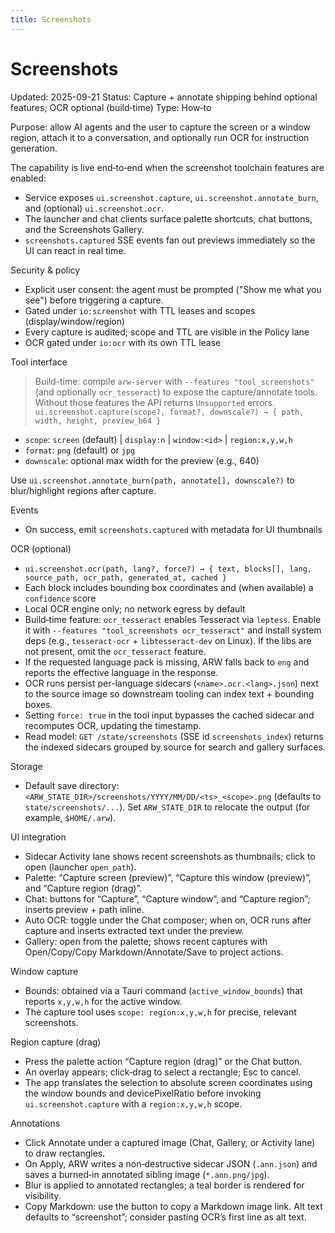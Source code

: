 ```yaml
---
title: Screenshots
---
```


# Screenshots
Updated: 2025-09-21
Status: Capture + annotate shipping behind optional features; OCR optional (build‑time)
Type: How‑to

Purpose: allow AI agents and the user to capture the screen or a window region, attach it to a conversation, and optionally run OCR for instruction generation.

The capability is live end‑to‑end when the screenshot toolchain features are enabled:
- Service exposes `ui.screenshot.capture`, `ui.screenshot.annotate_burn`, and (optional) `ui.screenshot.ocr`.
- The launcher and chat clients surface palette shortcuts, chat buttons, and the Screenshots Gallery.
- `screenshots.captured` SSE events fan out previews immediately so the UI can react in real time.

Security & policy
- Explicit user consent: the agent must be prompted ("Show me what you see") before triggering a capture.
- Gated under `io:screenshot` with TTL leases and scopes (display/window/region)
- Every capture is audited; scope and TTL are visible in the Policy lane
- OCR gated under `io:ocr` with its own TTL lease

Tool interface
> Build-time: compile `arw-server` with `--features "tool_screenshots"` (and
> optionally `ocr_tesseract`) to expose the capture/annotate tools. Without
> those features the API returns `Unsupported` errors.
`ui.screenshot.capture(scope?, format?, downscale?) → { path, width, height, preview_b64 }`
- `scope`: `screen` (default) | `display:n` | `window:<id>` | `region:x,y,w,h`
- `format`: `png` (default) or `jpg`
- `downscale`: optional max width for the preview (e.g., 640)

Use `ui.screenshot.annotate_burn(path, annotate[], downscale?)` to blur/highlight regions after capture.

Events
- On success, emit `screenshots.captured` with metadata for UI thumbnails

OCR (optional)
- `ui.screenshot.ocr(path, lang?, force?) → { text, blocks[], lang, source_path, ocr_path, generated_at, cached }`
- Each block includes bounding box coordinates and (when available) a `confidence` score
- Local OCR engine only; no network egress by default
- Build‑time feature: `ocr_tesseract` enables Tesseract via `leptess`. Enable it
  with `--features "tool_screenshots ocr_tesseract"` and install system deps
  (e.g., `tesseract-ocr` + `libtesseract-dev` on Linux). If the libs are not
  present, omit the `ocr_tesseract` feature.
- If the requested language pack is missing, ARW falls back to `eng` and reports the effective language in the response.
- OCR runs persist per-language sidecars (`<name>.ocr.<lang>.json`) next to the source image so downstream tooling can index text + bounding boxes.
- Setting `force: true` in the tool input bypasses the cached sidecar and recomputes OCR, updating the timestamp.
- Read model: `GET /state/screenshots` (SSE id `screenshots_index`) returns the indexed sidecars grouped by source for search and gallery surfaces.

Storage
- Default save directory: `<ARW_STATE_DIR>/screenshots/YYYY/MM/DD/<ts>_<scope>.png`
  (defaults to `state/screenshots/...`). Set `ARW_STATE_DIR` to relocate the
  output (for example, `$HOME/.arw`).

UI integration
- Sidecar Activity lane shows recent screenshots as thumbnails; click to open (launcher `open_path`).
- Palette: “Capture screen (preview)”, “Capture this window (preview)”, and “Capture region (drag)”.
- Chat: buttons for “Capture”, “Capture window”, and “Capture region”; inserts preview + path inline.
- Auto OCR: toggle under the Chat composer; when on, OCR runs after capture and inserts extracted text under the preview.
- Gallery: open from the palette; shows recent captures with Open/Copy/Copy Markdown/Annotate/Save to project actions.

Window capture
- Bounds: obtained via a Tauri command (`active_window_bounds`) that reports `x,y,w,h` for the active window.
- The capture tool uses `scope: region:x,y,w,h` for precise, relevant screenshots.

Region capture (drag)
- Press the palette action “Capture region (drag)” or the Chat button.
- An overlay appears; click‑drag to select a rectangle; Esc to cancel.
- The app translates the selection to absolute screen coordinates using the window bounds and devicePixelRatio before invoking `ui.screenshot.capture` with a `region:x,y,w,h` scope.

Annotations
- Click Annotate under a captured image (Chat, Gallery, or Activity lane) to draw rectangles.
- On Apply, ARW writes a non‑destructive sidecar JSON (`.ann.json`) and saves a burned‑in annotated sibling image (`*.ann.png/jpg`).
- Blur is applied to annotated rectangles; a teal border is rendered for visibility.
- Copy Markdown: use the button to copy a Markdown image link. Alt text defaults to “screenshot”; consider pasting OCR’s first line as alt text.
